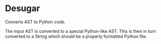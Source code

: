 # Desugar

Converts AST to Python code.

The input AST is converted to a special Python-like AST. This is then in turn converted to a String which should be a
properly formatted Python file.
